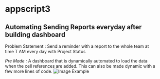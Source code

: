 # appscript3
## Automating Sending Reports everyday after building dashboard
Problem Statement : Send a reminder with a report to the whole team at time T AM every day with Project Status

_Pre Made :_ A dashboard that is dynamically automated to load the data when the cell references are added. This can also be made dynamic with a few more lines of code.
![Image Example](https://github.com/ShinyDhar/appscript3/blob/main/image.jpg?raw=true)
